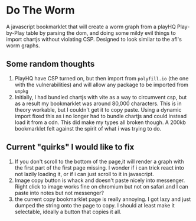 # Do The Worm

A javascript bookmarklet that will create a worm graph from a playHQ Play-by-Play table by parsing the dom, and doing some mildy evil things to import chartjs without violating CSP. Designed to look similar to the afl's worm graphs.

## Some random thoughts

 1. PlayHQ have CSP turned on, but then import from `polyfill.io` (the one with the vulnerabilities) and will allow any package to be imported from `unpkg`
 2. Initially, I had bundled chartjs with vite as a way to circumvent csp, but as a result my bookmarklet was around 80,000 characters. This is in theory workable, but I couldn't get it to copy paste. Using a dynamic import fixed this as i no longer had to bundle chartjs and could instead load it from a cdn. This did make my types all broken though. A 200kb bookmarklet felt against the spirit of what i was trying to do.

## Current "quirks" I would like to fix

1. If you don't scroll to the bottom of the page,it will render a graph with the first part of the first page missing. I wonder if i can trick react into not lazily loading it, or if i can just scroll to it in javascript.
2. Image copy button is whack and doesn't paste nicely into messenger. Right click to image works fine on chromium but not on safari.and I can paste into notes but not messenger?
3. the current copy bookmarklet page is really annoying. I got lazy and just dumped the string onto the page to copy. I should at least make it selectable, ideally a button that copies it all.
